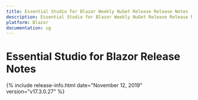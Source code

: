 ```yaml
---
title: Essential Studio for Blazor Weekly NuGet Release Release Notes  
description: Essential Studio for Blazor Weekly NuGet Release Release Notes  
platform: Blazor
documentation: ug
---
```


# Essential Studio for Blazor  Release Notes  

{% include release-info.html date="November 12, 2019"  version="v17.3.0.27" %} 

